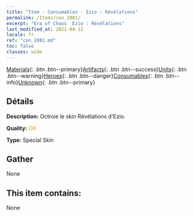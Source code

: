 ```yaml
---
title: "Item - Consumables - Ezio : Révélations"
permalink: /Items/con_1081/
excerpt: "Era of Chaos  Ezio : Révélations"
last_modified_at: 2021-04-12
locale: fr
ref: "con_1081.md"
toc: false
classes: wide
---
```

 [Materials](/fr/Items/){: .btn .btn--primary}[Artifacts](/fr/Items/Artifacts/){: .btn .btn--success}[Units](/fr/Items/Units/){: .btn .btn--warning}[Heroes](/fr/Items/Heroes/){: .btn .btn--danger}[Consumables](/fr/Items/Consumables/){: .btn .btn--info}[Unknown](/fr/Items/Unknown/){: .btn .btn--primary}

## Détails
 **Description:** Octroie le skin Révélations d'Ezio.

 **Quality:** <span style="color: #FF8C00">OK</span>

 **Type:** Special Skin

## Gather

  None

## This item contains:

  None

